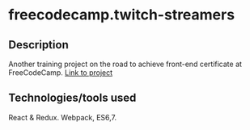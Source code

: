# freecodecamp.twitch-streamers

## Description

Another training project on the road to achieve front-end certificate at FreeCodeCamp. 
[Link to project](https://alexandr-bbm.github.io/freecodecamp.twitch-streamers/)

## Technologies/tools used
React & Redux. 
Webpack, ES6,7.